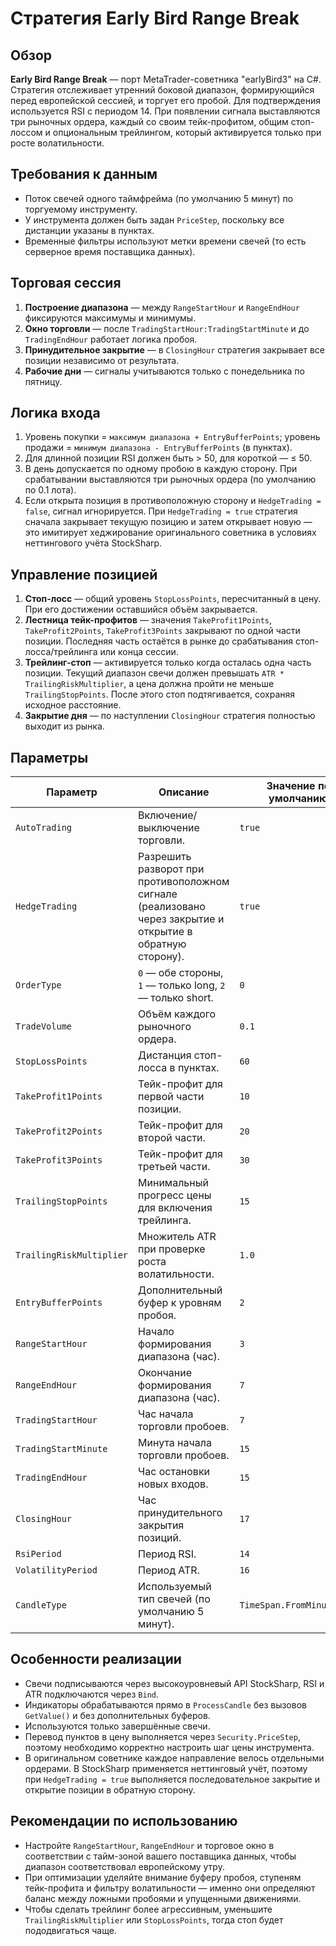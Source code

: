 # Стратегия Early Bird Range Break

## Обзор
**Early Bird Range Break** — порт MetaTrader-советника "earlyBird3" на C#. Стратегия отслеживает утренний боковой диапазон, формирующийся перед европейской сессией, и торгует его пробой. Для подтверждения используется RSI с периодом 14. При появлении сигнала выставляются три рыночных ордера, каждый со своим тейк-профитом, общим стоп-лоссом и опциональным трейлингом, который активируется только при росте волатильности.

## Требования к данным
- Поток свечей одного таймфрейма (по умолчанию 5 минут) по торгуемому инструменту.
- У инструмента должен быть задан `PriceStep`, поскольку все дистанции указаны в пунктах.
- Временные фильтры используют метки времени свечей (то есть серверное время поставщика данных).

## Торговая сессия
1. **Построение диапазона** — между `RangeStartHour` и `RangeEndHour` фиксируются максимумы и минимумы.
2. **Окно торговли** — после `TradingStartHour:TradingStartMinute` и до `TradingEndHour` работает логика пробоя.
3. **Принудительное закрытие** — в `ClosingHour` стратегия закрывает все позиции независимо от результата.
4. **Рабочие дни** — сигналы учитываются только с понедельника по пятницу.

## Логика входа
1. Уровень покупки = `максимум диапазона + EntryBufferPoints`; уровень продажи = `минимум диапазона - EntryBufferPoints` (в пунктах).
2. Для длинной позиции RSI должен быть > 50, для короткой — ≤ 50.
3. В день допускается по одному пробою в каждую сторону. При срабатывании выставляются три рыночных ордера (по умолчанию по 0.1 лота).
4. Если открыта позиция в противоположную сторону и `HedgeTrading = false`, сигнал игнорируется. При `HedgeTrading = true` стратегия сначала закрывает текущую позицию и затем открывает новую — это имитирует хеджирование оригинального советника в условиях неттингового учёта StockSharp.

## Управление позицией
1. **Стоп-лосс** — общий уровень `StopLossPoints`, пересчитанный в цену. При его достижении оставшийся объём закрывается.
2. **Лестница тейк-профитов** — значения `TakeProfit1Points`, `TakeProfit2Points`, `TakeProfit3Points` закрывают по одной части позиции. Последняя часть остаётся в рынке до срабатывания стоп-лосса/трейлинга или конца сессии.
3. **Трейлинг-стоп** — активируется только когда осталась одна часть позиции. Текущий диапазон свечи должен превышать `ATR * TrailingRiskMultiplier`, а цена должна пройти не меньше `TrailingStopPoints`. После этого стоп подтягивается, сохраняя исходное расстояние.
4. **Закрытие дня** — по наступлении `ClosingHour` стратегия полностью выходит из рынка.

## Параметры
| Параметр | Описание | Значение по умолчанию |
|----------|----------|-----------------------|
| `AutoTrading` | Включение/выключение торговли. | `true` |
| `HedgeTrading` | Разрешить разворот при противоположном сигнале (реализовано через закрытие и открытие в обратную сторону). | `true` |
| `OrderType` | `0` — обе стороны, `1` — только long, `2` — только short. | `0` |
| `TradeVolume` | Объём каждого рыночного ордера. | `0.1` |
| `StopLossPoints` | Дистанция стоп-лосса в пунктах. | `60` |
| `TakeProfit1Points` | Тейк-профит для первой части позиции. | `10` |
| `TakeProfit2Points` | Тейк-профит для второй части. | `20` |
| `TakeProfit3Points` | Тейк-профит для третьей части. | `30` |
| `TrailingStopPoints` | Минимальный прогресс цены для включения трейлинга. | `15` |
| `TrailingRiskMultiplier` | Множитель ATR при проверке роста волатильности. | `1.0` |
| `EntryBufferPoints` | Дополнительный буфер к уровням пробоя. | `2` |
| `RangeStartHour` | Начало формирования диапазона (час). | `3` |
| `RangeEndHour` | Окончание формирования диапазона (час). | `7` |
| `TradingStartHour` | Час начала торговли пробоев. | `7` |
| `TradingStartMinute` | Минута начала торговли пробоев. | `15` |
| `TradingEndHour` | Час остановки новых входов. | `15` |
| `ClosingHour` | Час принудительного закрытия позиций. | `17` |
| `RsiPeriod` | Период RSI. | `14` |
| `VolatilityPeriod` | Период ATR. | `16` |
| `CandleType` | Используемый тип свечей (по умолчанию 5 минут). | `TimeSpan.FromMinutes(5)` |

## Особенности реализации
- Свечи подписываются через высокоуровневый API StockSharp, RSI и ATR подключаются через `Bind`.
- Индикаторы обрабатываются прямо в `ProcessCandle` без вызовов `GetValue()` и без дополнительных буферов.
- Используются только завершённые свечи.
- Перевод пунктов в цену выполняется через `Security.PriceStep`, поэтому необходимо корректно настроить шаг цены инструмента.
- В оригинальном советнике каждое направление велось отдельными ордерами. В StockSharp применяется неттинговый учёт, поэтому при `HedgeTrading = true` выполняется последовательное закрытие и открытие позиции в обратную сторону.

## Рекомендации по использованию
- Настройте `RangeStartHour`, `RangeEndHour` и торговое окно в соответствии с тайм-зоной вашего поставщика данных, чтобы диапазон соответствовал европейскому утру.
- При оптимизации уделяйте внимание буферу пробоя, ступеням тейк-профита и фильтру волатильности — именно они определяют баланс между ложными пробоями и упущенными движениями.
- Чтобы сделать трейлинг более агрессивным, уменьшите `TrailingRiskMultiplier` или `StopLossPoints`, тогда стоп будет пододвигаться чаще.

